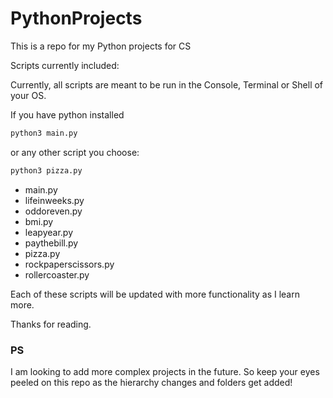 # PythonProjects
This is a repo for my Python projects for CS

Scripts currently included:

Currently, all scripts are meant to be run in the Console, Terminal or Shell of your OS. 

If you have python installed 

```bash
python3 main.py
```

or any other script you choose:

```bash
python3 pizza.py
```

- main.py
- lifeinweeks.py
- oddoreven.py
- bmi.py
- leapyear.py
- paythebill.py
- pizza.py
- rockpaperscissors.py
- rollercoaster.py

Each of these scripts will be updated with more functionality as I learn more.

Thanks for reading.

### PS

I am looking to add more complex projects in the future. So keep your eyes peeled on this repo
as the hierarchy changes and folders get added!
